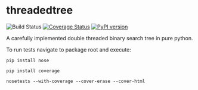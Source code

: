 # threadedtree 
![Build Status](https://travis-ci.org/MS-DDOS/threadedtree.svg?branch=master) [![Coverage Status](https://coveralls.io/repos/github/MS-DDOS/threadedtree/badge.svg?branch=master)](https://coveralls.io/github/MS-DDOS/threadedtree?branch=master) [![PyPI version](https://badge.fury.io/py/ThreadedTree.svg)](https://badge.fury.io/py/ThreadedTree)

A carefully implemented double threaded binary search tree in pure python.

To run tests navigate to package root and execute:

`pip install nose`

`pip install coverage`

`nosetests --with-coverage --cover-erase --cover-html`
